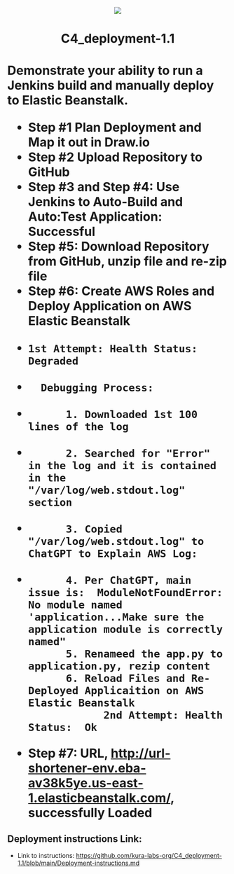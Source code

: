 <p align="center">
<img src="https://github.com/kura-labs-org/kuralabs_deployment_1/blob/main/Kuralogo.png">
</p>
<h1 align="center">C4_deployment-1.1<h1> 

Demonstrate your ability to run a Jenkins build and manually deploy to Elastic Beanstalk.

- Step #1 Plan Deployment and Map it out in Draw.io
- Step #2 Upload Repository to GitHub
- Step #3 and Step #4:  Use Jenkins to Auto-Build and Auto:Test Application:  Successful
- Step #5:  Download Repository from GitHub, unzip file and re-zip file
- Step #6:  Create AWS Roles and Deploy Application on AWS Elastic Beanstalk
-     1st Attempt: Health Status:  Degraded
-       Debugging Process:
-           1. Downloaded 1st 100 lines of the log
-           2. Searched for "Error" in the log and it is contained in the "/var/log/web.stdout.log" section
-           3. Copied "/var/log/web.stdout.log" to ChatGPT to Explain AWS Log:
-           4. Per ChatGPT, main issue is:  ModuleNotFoundError: No module named 'application...Make sure the application module is correctly named"
            5. Renameed the app.py to application.py, rezip content
            6. Reload Files and Re-Deployed Applicaition on AWS Elastic Beanstalk
                  2nd Attempt: Health Status:  Ok
-  Step #7:  URL, http://url-shortener-env.eba-av38k5ye.us-east-1.elasticbeanstalk.com/, successfully Loaded              
            
## Deployment instructions Link:
-  Link to instructions: https://github.com/kura-labs-org/C4_deployment-1.1/blob/main/Deployment-instructions.md
